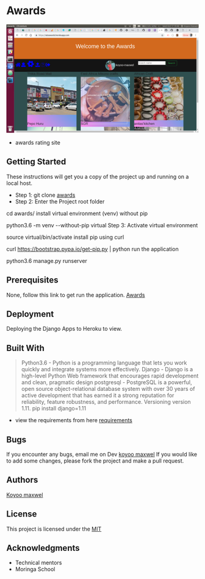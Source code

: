# Awards

<img src="/static/pics/Screenshot from 2018-10-17 19-40-18.png">

- awards rating site

## Getting Started

These instructions will get you a copy of the project up and running on a local host.

- Step 1: git clone [awards](https://github.com/koyoo-maxwel/awards.git)
- Step 2: Enter the Project root folder

cd awards/
install virtual environment (venv) without pip

python3.6 -m venv --without-pip virtual
Step 3: Activate virtual environment

source virtual/bin/activate
install pip using curl

curl https://bootstrap.pypa.io/get-pip.py | python
run the application

python3.6 manage.py runserver

## Prerequisites

None, follow this link to get run the application. [Awards](https://rateawards.herokuapp.com/)


## Deployment

Deploying the Django Apps to Heroku to view.

## Built With

> Python3.6 - Python is a programming language that lets you work quickly and integrate systems more effectively.
> Django - Django is a high-level Python Web framework that encourages rapid development and clean, pragmatic design
postgresql - PostgreSQL is a powerful, open source object-relational database system with over 30 years of active development that has earned it a strong reputation for reliability, feature robustness, and performance.
Versioning
version 1.11.
> pip install django=1.11

- view the requirements from here [requirements](https://github.com/koyoo-maxwel/awards/blob/master/requirements.txt)

## Bugs

If you encounter any bugs, email me on Dev [koyoo maxwel](www.maxwell@juantechno.com) If you would like to add some changes, please
fork the project and make a pull request.

## Authors

[Koyoo maxwel](https://mail.google.com/mail/u/0/#inbox)

## License

This project is licensed under the [MIT](http://rem.mit-license.org/)

## Acknowledgments

- Technical mentors
- Moringa School
